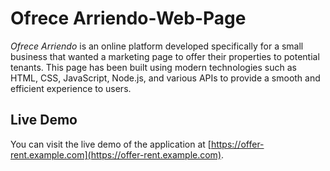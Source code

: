 # Ofrece Arriendo-Web-Page



_Ofrece Arriendo_ is an online platform developed specifically for a small business that wanted a marketing page to offer their properties to potential tenants. This page has been built using modern technologies such as HTML, CSS, JavaScript, Node.js, and various APIs to provide a smooth and efficient experience to users.

## Live Demo

You can visit the live demo of the application at [https://offer-rent.example.com](https://offer-rent.example.com).



